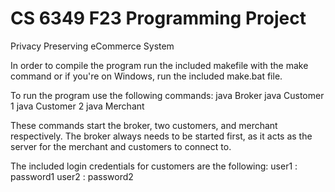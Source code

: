 # CS 6349 F23 Programming Project
Privacy Preserving eCommerce System

In order to compile the program run the included makefile with the make command or if you're on Windows, run the included make.bat file.

To run the program use the following commands:
	java Broker
	java Customer 1
	java Customer 2
	java Merchant
	
These commands start the broker, two customers, and merchant respectively. The broker always needs to be started first, as it acts as the server for the merchant and customers to connect to.

The included login credentials for customers are the following:
	user1 : password1
	user2 : password2
